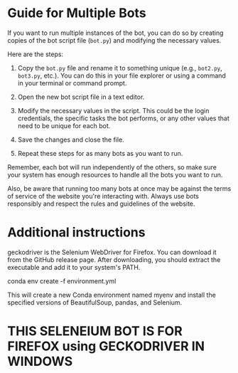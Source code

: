 # Guide for Multiple Bots

If you want to run multiple instances of the bot, you can do so by creating copies of the bot script file (`bot.py`) and modifying the necessary values.

Here are the steps:

1. Copy the `bot.py` file and rename it to something unique (e.g., `bot2.py`, `bot3.py`, etc.). You can do this in your file explorer or using a command in your terminal or command prompt.

2. Open the new bot script file in a text editor.

3. Modify the necessary values in the script. This could be the login credentials, the specific tasks the bot performs, or any other values that need to be unique for each bot.

4. Save the changes and close the file.

5. Repeat these steps for as many bots as you want to run.

Remember, each bot will run independently of the others, so make sure your system has enough resources to handle all the bots you want to run.

Also, be aware that running too many bots at once may be against the terms of service of the website you're interacting with. Always use bots responsibly and respect the rules and guidelines of the website.

# Additional instructions

geckodriver is the Selenium WebDriver for Firefox. You can download it from the GitHub release page. After downloading, you should extract the executable and add it to your system's PATH.


conda env create -f environment.yml

This will create a new Conda environment named myenv and install the specified versions of BeautifulSoup, pandas, and Selenium.

# THIS SELENEIUM BOT IS FOR FIREFOX using GECKODRIVER IN WINDOWS